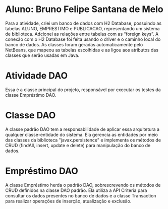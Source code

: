 # Aluno: Bruno Felipe Santana de Melo

Para a atividade, criei um banco de dados com H2 Database, possuindo as tabelas ALUNO, EMPRESTIMO e PUBLICACAO, representando um sistema de biblioteca. Adcionei as relações entre tabelas com as “foreign keys”.
A conexão com o H2 Database foi feita usando o driver e o caminho local do banco de dados. As classes foram geradas automaticamente pelo NetBeans, que mapeou as tabelas escolhidas e as ligou aos atributos das classes que serão usadas em Java.

# Atividade DAO

Essa é a classe principal do projeto, responsável por executar os testes da classe Empréstimo DAO.

# Classe DAO

A classe padrão DAO tem a responsabilidade de aplicar essa arquitetura a qualquer classe-entidade do sistema. Ela gerencia as entidades por meio das classes da biblioteca "javax.persistence" e implementa os métodos de CRUD (findAll, insert, update e delete) para manipulação do banco de dados.

# Empréstimo DAO

A classe Empréstimo herda o padrão DAO, sobrescrevendo os métodos de CRUD definidos na classe DAO padrão. Ela utiliza a API Criteria para consultar os dados presentes no banco de dados e a classe Transaction para realizar operações de inserção, atualização e exclusão.
